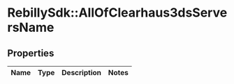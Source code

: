 # RebillySdk::AllOfClearhaus3dsServersName

## Properties
Name | Type | Description | Notes
------------ | ------------- | ------------- | -------------

